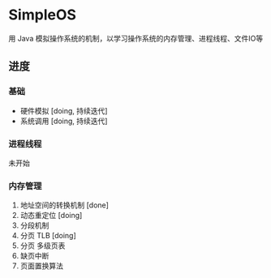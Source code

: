 # SimpleOS

用 Java 模拟操作系统的机制，以学习操作系统的内存管理、进程线程、文件IO等

## 进度

### 基础

- 硬件模拟 [doing, 持续迭代]
- 系统调用 [doing, 持续迭代]

### 进程线程

未开始


### 内存管理

1. 地址空间的转换机制 [done]
2. 动态重定位 [doing]
3. 分段机制 
4. 分页 TLB [doing]
5. 分页 多级页表
6. 缺页中断
7. 页面置换算法